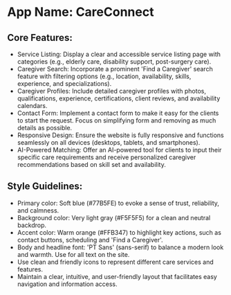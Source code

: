 # **App Name**: CareConnect

## Core Features:

- Service Listing: Display a clear and accessible service listing page with categories (e.g., elderly care, disability support, post-surgery care).
- Caregiver Search: Incorporate a prominent 'Find a Caregiver' search feature with filtering options (e.g., location, availability, skills, experience, and specializations).
- Caregiver Profiles: Include detailed caregiver profiles with photos, qualifications, experience, certifications, client reviews, and availability calendars.
- Contact Form: Implement a contact form to make it easy for the clients to start the request. Focus on simplifying form and removing as much details as possible.
- Responsive Design: Ensure the website is fully responsive and functions seamlessly on all devices (desktops, tablets, and smartphones).
- AI-Powered Matching: Offer an AI-powered tool for clients to input their specific care requirements and receive personalized caregiver recommendations based on skill set and availability.

## Style Guidelines:

- Primary color: Soft blue (#77B5FE) to evoke a sense of trust, reliability, and calmness.
- Background color: Very light gray (#F5F5F5) for a clean and neutral backdrop.
- Accent color: Warm orange (#FFB347) to highlight key actions, such as contact buttons, scheduling and 'Find a Caregiver'.
- Body and headline font: 'PT Sans' (sans-serif) to balance a modern look and warmth. Use for all text on the site.
- Use clean and friendly icons to represent different care services and features.
- Maintain a clear, intuitive, and user-friendly layout that facilitates easy navigation and information access.